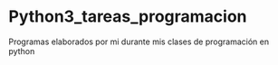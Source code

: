 # Python3_tareas_programacion
Programas elaborados por mi durante mis clases de programación en python
